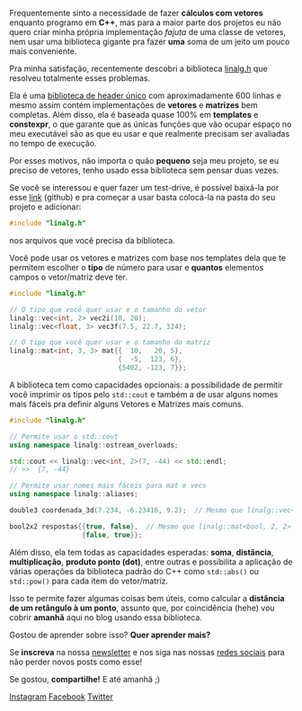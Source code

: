 Frequentemente sinto a necessidade de fazer **cálculos com vetores** enquanto
programo em **C++**, mas para a maior parte dos projetos eu não quero criar
minha própria implementação *fajuta* de uma classe de vetores, nem usar uma
biblioteca gigante pra fazer **uma** soma de um jeito um pouco mais
conveniente.

Pra minha satisfação, recentemente descobri a biblioteca
[linalg.h](https://github.com/sgorsten/linalg) que resolveu totalmente esses
problemas.

Ela é uma [biblioteca de header
único](https://moskoscode.com/2020/07/22/bibliotecas-de-header-unico/) com
aproximadamente 600 linhas e mesmo assim contém implementações de **vetores** e
**matrizes** bem completas. Além disso, ela é baseada quase 100% em
**templates** e **constexpr**, o que garante que as únicas funções que vão
ocupar espaço no meu executável são as que eu usar e que realmente precisam ser
avaliadas no tempo de execução.

Por esses motivos, não importa o quão **pequeno** seja meu projeto, se eu
preciso de vetores, tenho usado essa biblioteca sem pensar duas vezes.

Se você se interessou e quer fazer um test-drive, é possível baixá-la por esse
[link](link) (github) e pra começar a usar basta colocá-la na pasta do seu
projeto e adicionar:

```cpp
#include "linalg.h"
```

nos arquivos que você precisa da biblioteca.

Você pode usar os vetores e matrizes com base nos templates dela que te
permitem escolher o **tipo** de número para usar e **quantos** elementos campos
o vetor/matriz deve ter.

```cpp
#include "linalg.h"

// O tipo que você quer usar e o tamanho do vetor
linalg::vec<int, 2> vec2i(10, 20);
linalg::vec<float, 3> vec3f(7.5, 22.7, 324);

// O tipo que você quer usar e o tamanho do matriz
linalg::mat<int, 3, 3> mat{{  10,   20, 5},
                           {  -5,  123, 6},
                           {5402, -123, 7}};
```

A biblioteca tem como capacidades opcionais: a possibilidade de permitir você
imprimir os tipos pelo `std::cout` e também a de usar alguns nomes mais fáceis
pra definir alguns Vetores e Matrizes mais comuns.

```cpp
#include "linalg.h"

// Permite usar o std::cout
using namespace linalg::ostream_overloads;

std::cout << linalg::vec<int, 2>(7, -44) << std::endl;
// >>  {7, -44}

// Permite usar nomes mais fáceis para mat e vecs
using namespace linalg::aliases;

double3 coordenada_3d(7.234, -6.23416, 9.2);  // Mesmo que linalg::vec<double, 3>

bool2x2 respostas{{true, false},  // Mesmo que linalg::mat<bool, 2, 2>
                  {false, true}};

```

Além disso, ela tem todas as capacidades esperadas: **soma**, **distância**,
**multiplicação**, **produto ponto (dot)**, entre outras e possibilita a
aplicação de várias operações da biblioteca padrão do C++ como `std::abs()` ou
`std::pow()` para cada item do vetor/matriz.

Isso te permite fazer algumas coisas bem úteis, como calcular a **distância de
um retângulo à um ponto**, assunto que, por coincidência (hehe) vou cobrir
**amanhã** aqui no blog usando essa biblioteca.

Gostou de aprender sobre isso? **Quer aprender mais?**

Se **inscreva** na nossa [newsletter](https://moskoscode.com/newsletter) e nos
siga nas nossas [redes sociais](https://linktr.ee/moskoscode) para não perder
novos posts como esse!

Se gostou, **compartilhe!** E até amanhã ;)

[Instagram](https://www.instagram.com/moskoscode)
[Facebook](https://www.facebook.com/moskoscode)
[Twitter](https://www.twitter.com/moskoscode)

